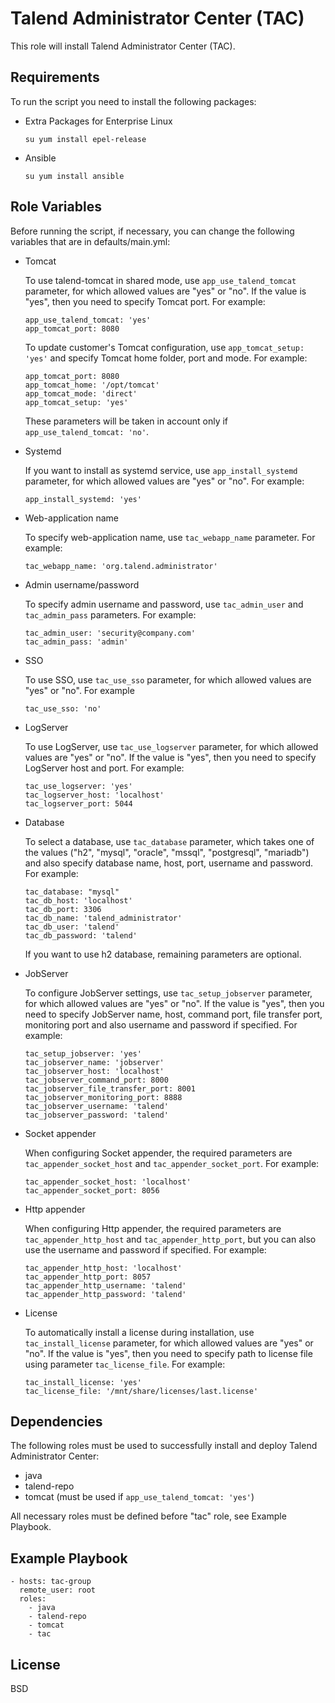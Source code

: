 Talend Administrator Center (TAC)
=========

This role will install Talend Administrator Center (TAC).

Requirements
------------

To run the script you need to install the following packages:
- Extra Packages for Enterprise Linux
  ```
  su yum install epel-release
  ```  
- Ansible
  ```
  su yum install ansible
  ```
  
Role Variables
--------------

Before running the script, if necessary, you can change the following variables that are in defaults/main.yml:
- Tomcat

  To use talend-tomcat in shared mode, use `app_use_talend_tomcat` parameter, for which allowed values are "yes" or "no". If the value is "yes", then you need to specify Tomcat port. For example:
  ```
  app_use_talend_tomcat: 'yes'
  app_tomcat_port: 8080 
  ```
  To update customer's Tomcat configuration, use `app_tomcat_setup: 'yes'` and specify Tomcat home folder, port and mode. For example:
  ```
  app_tomcat_port: 8080
  app_tomcat_home: '/opt/tomcat'
  app_tomcat_mode: 'direct'
  app_tomcat_setup: 'yes'
  ```
  These parameters will be taken in account only if `app_use_talend_tomcat: 'no'`.
- Systemd

  If you want to install as systemd service, use `app_install_systemd` parameter, for which allowed values are "yes" or "no". For example:
  ```
  app_install_systemd: 'yes'
  ```
- Web-application name

  To specify web-application name, use `tac_webapp_name` parameter. For example:
  ```
  tac_webapp_name: 'org.talend.administrator'
  ```
- Admin username/password

  To specify admin username and password, use `tac_admin_user` and `tac_admin_pass` parameters. For example:
  ```
  tac_admin_user: 'security@company.com'
  tac_admin_pass: 'admin'
  ```
- SSO

  To use SSO, use `tac_use_sso` parameter, for which allowed values are "yes" or "no". For example
  ```
  tac_use_sso: 'no'
  ```
- LogServer

  To use LogServer, use `tac_use_logserver` parameter, for which allowed values are "yes" or "no". If the value is "yes", then you need to specify LogServer host and port. For example:
  ```
  tac_use_logserver: 'yes'
  tac_logserver_host: 'localhost'
  tac_logserver_port: 5044
  ```
- Database

  To select a database, use `tac_database` parameter, which takes one of the values ("h2", "mysql", "oracle", "mssql", "postgresql", "mariadb") and also specify database name, host, port, username and password. For example:
  ```
  tac_database: "mysql"
  tac_db_host: 'localhost'
  tac_db_port: 3306
  tac_db_name: 'talend_administrator'
  tac_db_user: 'talend'
  tac_db_password: 'talend'
  ```  
  If you want to use h2 database, remaining parameters are optional.
- JobServer

  To configure JobServer settings, use `tac_setup_jobserver` parameter, for which allowed values are "yes" or "no". If the value is "yes", then you need to specify JobServer name, host, command port, file transfer port, monitoring port and also username and password if specified. For example:
  ```
  tac_setup_jobserver: 'yes'                      
  tac_jobserver_name: 'jobserver'
  tac_jobserver_host: 'localhost'
  tac_jobserver_command_port: 8000
  tac_jobserver_file_transfer_port: 8001
  tac_jobserver_monitoring_port: 8888
  tac_jobserver_username: 'talend'                
  tac_jobserver_password: 'talend'
  ```  
- Socket appender

  When configuring Socket appender, the required parameters are `tac_appender_socket_host` and `tac_appender_socket_port`. For example:
  ```
  tac_appender_socket_host: 'localhost'
  tac_appender_socket_port: 8056
  ```
- Http appender

  When configuring Http appender, the required parameters are `tac_appender_http_host` and `tac_appender_http_port`, but you can also use the username and password if specified. For example:
  ```
  tac_appender_http_host: 'localhost'
  tac_appender_http_port: 8057
  tac_appender_http_username: 'talend'            
  tac_appender_http_password: 'talend'
  ```  
- License
  
  To automatically install a license during installation, use `tac_install_license` parameter, for which allowed values are "yes" or "no". If the value is "yes", then you need to specify path to license file using parameter `tac_license_file`. For example:
  ```
  tac_install_license: 'yes'
  tac_license_file: '/mnt/share/licenses/last.license'
  ```
  
Dependencies
------------

The following roles must be used to successfully install and deploy Talend Administrator Center:
- java
- talend-repo
- tomcat (must be used if `app_use_talend_tomcat: 'yes'`)

All necessary roles must be defined before "tac" role, see Example Playbook.

Example Playbook
----------------

  ```
  - hosts: tac-group
    remote_user: root
    roles:
      - java
      - talend-repo
      - tomcat
      - tac
  ```

License
-------

BSD

